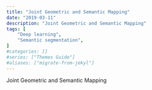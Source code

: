 ```yaml
---
title: "Joint Geometric and Semantic Mapping"
date: "2019-03-11"
description: "Joint Geometric and Semantic Mapping"
tags: [
    "Deep learning",
    "Semantic segmentation",
]
#categories: []
#series: ["Themes Guide"]
#aliases: ["migrate-from-jekyl"]
---
```


Joint Geometric and Semantic Mapping